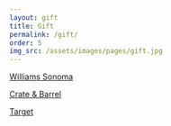 ```yaml
---
layout: gift
title: Gift
permalink: /gift/
order: 5
img_src: /assets/images/pages/gift.jpg 
---
```


[Williams Sonoma](https://secure.williams-sonoma.com/registry/300138997/registry-list.html?cm_ven=WedCh&bnrid=3117550&cm_ite=GiftGiver&cm_pla=WCSearchResults&cm_cat=Registry)

[Crate & Barrel](https://www.crateandbarrel.com/gift-registry/katie-bomar-and-kris-plunkett/r5672938)

[Target](https://www-secure.target.com/gift-registry/giftgiver?clkid=4b95602aN8f9864faf942e1cfbb3ae031&lnm=81938&afid=The%20Knot%2C%20Inc.%20and%20Subsidiaries&ref=tgt_adv_xasd0002&registryId=506ec12172444b25a80654483d396a39)
